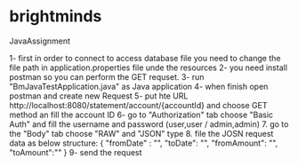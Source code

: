 # brightminds
JavaAssignment

1- first in order to connect to access database file you need to change the file path in application.properties file unde the resources
2- you need install postman so you can perform the GET requset.
3- run "BmJavaTestApplication.java" as Java application
4- when finish open postman and create new Request
5- put hte URL http://localhost:8080/statement/account/{accountId} and choose GET method an fill the account ID
6- go to "Authorization" tab choose "Basic Auth" and fill the username and password (user,user / admin,admin)
7. go to the "Body" tab choose "RAW" and "JSON" type
8. file the JOSN request data as below structure:
{
"fromDate" : "",
"toDate": "",
"fromAmount": "",
"toAmount":""
}
9- send the request
